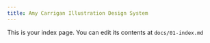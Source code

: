 ```yaml
---
title: Amy Carrigan Illustration Design System
---
```


This is your index page. You can edit its contents at `docs/01-index.md`
